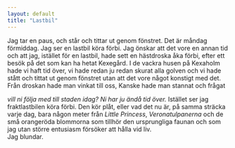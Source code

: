 ```yaml
---
layout: default
title: "Lastbil"
---
```


Jag tar en paus, och står och tittar ut genom fönstret. Det är måndag förmiddag.
Jag ser en lastbil köra förbi.
Jag önskar att det vore en annan tid och att jag, istället för en lastbil, hade sett en hästdroska åka förbi, efter ett besök på det som kan ha hetat Kexegård.
 I de vackra husen på Kexaholm hade vi haft tid över, vi hade redan ju redan skurat alla golven och vi hade stått och tittat ut genom fönstret utan att det vore något konstigt med det.
Från droskan hade man vinkat till oss,
Kanske hade man stannat
och frågat

_vill ni följa med till staden idag? Ni har ju ändå tid över._
 Istället ser jag fraktlastbilen köra förbi.  Den kör plåt, eller vad det nu är,  på samma sträcka varje dag, bara någon meter från _Little Princess_, _Veronatulpanerna_ och de små orangeröda blommorna som tillhör den ursprungliga faunan och som jag utan större entusiasm försöker att hålla vid liv.  
Jag blundar.
